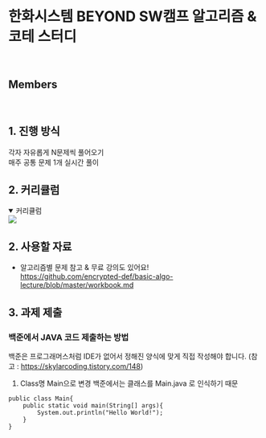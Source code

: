 # 한화시스템 BEYOND SW캠프 알고리즘 & 코테 스터디
<br>

## Members


<br>

## 1. 진행 방식
각자 자유롭게 N문제씩 풀어오기 <br>
매주 공통 문제 1개 실시간 풀이

## 2. 커리큘럼
<details open>
  <summary>커리큘럼</summary>
<img src="https://github.com/user-attachments/assets/7ecc9c75-ecf8-4b3e-a798-64ed0b426c83" />
</details>

## 2. 사용할 자료

- 알고리즘별 문제 참고 & 무료 강의도 있어요!
  <br>
https://github.com/encrypted-def/basic-algo-lecture/blob/master/workbook.md


## 3. 과제 제출 
### 백준에서 JAVA 코드 제출하는 방법
백준은 프로그래머스처럼 IDE가 없어서 정해진 양식에 맞게 직접 작성해야 합니다.
(참고 : https://skylarcoding.tistory.com/148) 

1. Class명 Main으로 변경
   백준에서는 클래스를 Main.java 로 인식하기 때문
```
public class Main{
    public static void main(String[] args){
        System.out.println("Hello World!");
    }
}
```

```
